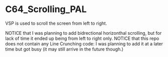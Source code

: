 # C64_Scrolling_PAL
VSP is used to scroll the screen from left to right.

NOTICE that I was planning to add bidrectional horizonthal scrolling, but for lack of time it ended up being from left to right only.
NOTICE that this repo does not contain any Line Crunching code: I was planning to add it at a later time but got busy (it may still arrive in the future though.)
